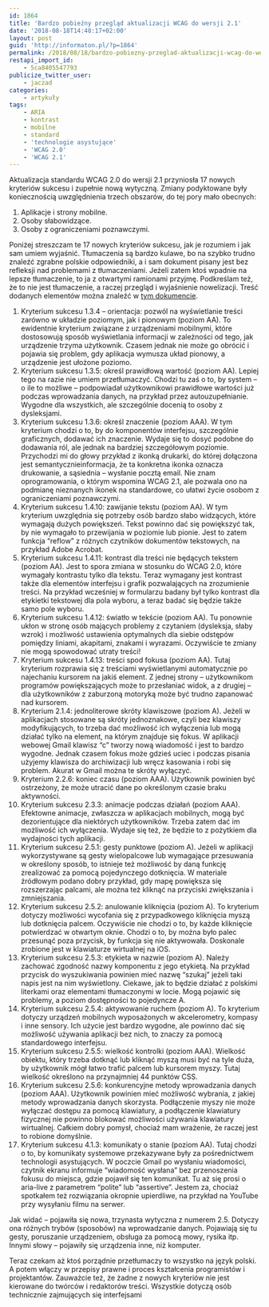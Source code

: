 ```yaml
---
id: 1864
title: 'Bardzo pobieżny przegląd aktualizacji WCAG do wersji 2.1'
date: '2018-08-18T14:48:17+02:00'
layout: post
guid: 'http://informaton.pl/?p=1864'
permalink: /2018/08/18/bardzo-pobiezny-przeglad-aktualizacji-wcag-do-wersji-2-1/
restapi_import_id:
    - 5ca8405547793
publicize_twitter_user:
    - jaczad
categories:
    - artykuły
tags:
    - ARIA
    - kontrast
    - mobilne
    - standard
    - 'technologie asystujące'
    - 'WCAG 2.0'
    - 'WCAG 2.1'
---
```


Aktualizacja standardu WCAG 2.0 do wersji 2.1 przyniosła 17 nowych kryteriów sukcesu i zupełnie nową wytyczną. Zmiany podyktowane były koniecznością uwzględnienia trzech obszarów, do tej pory mało obecnych:

1. Aplikacje i strony mobilne.
2. Osoby słabowidzące.
3. Osoby z ograniczeniami poznawczymi.

Poniżej streszczam te 17 nowych kryteriów sukcesu, jak je rozumiem i jak sam umiem wyjaśnić. Tłumaczenia są bardzo kulawe, bo na szybko trudno znaleźć zgrabne polskie odpowiedniki, a i sam dokument pisany jest bez refleksji nad problemami z tłumaczeniami. Jeżeli zatem ktoś wpadnie na lepsze tłumaczenie, to ja z otwartymi ramionami przyjmę. Podkreślam też, że to nie jest tłumaczenie, a raczej przegląd i wyjaśnienie nowelizacji. Treść dodanych elementów można znaleźć w [tym dokumencie](https://www.w3.org/WAI/standards-guidelines/wcag/new-in-21/).

1. Kryterium sukcesu 1.3.4 – orientacja: pozwól na wyświetlanie treści zarówno w układzie poziomym, jak i pionowym (poziom AA). To ewidentnie kryterium związane z urządzeniami mobilnymi, które dostosowują sposób wyświetlania informacji w zależności od tego, jak urządzenie trzyma użytkownik. Czasem jednak nie może go obrócić i pojawia się problem, gdy aplikacja wymusza układ pionowy, a urządzenie jest ułożone poziomo.
2. Kryterium sukcesu 1.3.5: określ prawidłową wartość (poziom AA). Lepiej tego na razie nie umiem przetłumaczyć. Chodzi tu zaś o to, by system – o ile to możliwe – podpowiadał użytkownikowi prawidłowe wartości już podczas wprowadzania danych, na przykład przez autouzupełnianie. Wygodne dla wszystkich, ale szczególnie docenią to osoby z dysleksjami.
3. Kryterium sukcesu 1.3.6: określ znaczenie (poziom AAA). W tym kryterium chodzi o to, by do komponentów interfejsu, szczególnie graficznych, dodawać ich znaczenie. Wydaje się to dosyć podobne do dodawania ról, ale jednak na bardziej szczegółowym poziomie. Przychodzi mi do głowy przykład z ikonką drukarki, do której dołączona jest semantycznieinformacja, że ta konkretna ikonka oznacza drukowanie, a sąsiednia – wysłanie pocztą email. Nie znam oprogramowania, o którym wspomina WCAG 2.1, ale pozwala ono na podmianę nieznanych ikonek na standardowe, co ułatwi życie osobom z ograniczeniami poznawczymi.
4. Kryterium sukcesu 1.4.10: zawijanie tekstu (poziom AA). W tym kryterium uwzględnia się potrzeby osób bardzo słabo widzących, które wymagają dużych powiększeń. Tekst powinno dać się powiększyć tak, by nie wymagało to przewijania w poziomie lub pionie. Jest to zatem funkcja “reflow” z różnych czytników dokumentów tekstowych, na przykład Adobe Acrobat.
5. Kryterium sukcesu 1.4.11: kontrast dla treści nie będących tekstem (poziom AA). Jest to spora zmiana w stosunku do WCAG 2.0, które wymagały kontrastu tylko dla tekstu. Teraz wymagany jest kontrast także dla elementów interfejsu i grafik pozwalających na zrozumienie treści. Na przykład wcześniej w formularzu badany był tylko kontrast dla etykietki tekstowej dla pola wyboru, a teraz badać się będzie także samo pole wyboru.
6. Kryterium sukcesu 1.4.12: światło w tekście (poziom AA). Tu ponownie ukłon w stronę osób mających problemy z czytaniem (dysleksja, słaby wzrok) i możliwość ustawienia optymalnych dla siebie odstępów pomiędzy liniami, akapitami, znakami i wyrazami. Oczywiście te zmiany nie mogą spowodować utraty treści!
7. Kryterium sukcesu 1.4.13: treści spod fokusa (poziom AA). Tutaj kryterium rozprawia się z treściami wyświetlanymi automatycznie po najechaniu kursorem na jakiś element. Z jednej strony – użytkownikom programów powiększających może to przesłaniać widok, a z drugiej – dla użytkowników z zaburzoną motoryką może być trudno zapanować nad kursorem.
8. Kryterium 2.1.4: jednoliterowe skróty klawiszowe (poziom A). Jeżeli w aplikacjach stosowane są skróty jednoznakowe, czyli bez klawiszy modyfikujących, to trzeba dać możliwość ich wyłączenia lub mogą działać tylko na element, na którym znajduje się fokus. W aplikacji webowej Gmail klawisz “c” tworzy nową wiadomość i jest to bardzo wygodne. Jednak czasem fokus może gdzieś uciec i podczas pisania użyjemy klawisza do archiwizacji lub wręcz kasowania i robi się problem. Akurat w Gmail można te skróty wyłączyć.
9. Kryterium 2.2.6: koniec czasu (poziom AAA). Użytkownik powinien być ostrzeżony, że może utracić dane po określonym czasie braku aktywności.
10. Kryterium sukcesu 2.3.3: animacje podczas działań (poziom AAA). Efektowne animacje, zwłaszcza w aplikacjach mobilnych, mogą być dezorientujące dla niektórych użytkowników. Trzeba zatem dać im możliwość ich wyłączenia. Wydaje się też, że będzie to z pożytkiem dla wydajności tych aplikacji.
11. Kryterium sukcesu 2.5.1: gesty punktowe (poziom A). Jeżeli w aplikacji wykorzystywane są gesty wielopalcowe lub wymagające przesuwania w określony sposób, to istnieje też możliwość by daną funkcję zrealizować za pomocą pojedynczego dotknięcia. W materiale źródłowym podano dobry przykład, gdy mapę powiększa się rozszerzając palcami, ale można też kliknąć na przyciski zwiększania i zmniejszania.
12. Kryterium sukcesu 2.5.2: anulowanie kliknięcia (poziom A). To kryterium dotyczy możliwości wycofania się z przypadkowego kliknięcia myszą lub dotknięcia palcem. Oczywiście nie chodzi o to, by każde kliknięcie potwierdzać w otwartym oknie. Chodzi o to, by można było palec przesunąć poza przycisk, by funkcja się nie aktywowała. Doskonale zrobione jest w klawiaturze wirtualnej na iOS.
13. Kryterium sukcesu 2.5.3: etykieta w nazwie (poziom A). Należy zachować zgodność nazwy komponentu z jego etykietą. Na przykład przycisk do wyszukiwania powinien mieć nazwę “szukaj” jeżeli taki napis jest na nim wyświetlony. Ciekawe, jak to będzie działać z polskimi literkami oraz elementami tłumaczonymi w locie. Mogą pojawić się problemy, a poziom dostępności to pojedyncze A.
14. Kryterium sukcesu 2.5.4: aktywowanie ruchem (poziom A). To kryterium dotyczy urządzeń mobilnych wyposażonych w akcelerometry, kompasy i inne sensory. Ich użycie jest bardzo wygodne, ale powinno dać się możliwość używania aplikacji bez nich, to znaczy za pomocą standardowego interfejsu.
15. Kryterium sukcesu 2.5.5: wielkość kontrolki (poziom AAA). Wielkość obiektu, który trzeba dotknąć lub kliknąć myszą musi być na tyle duża, by użytkownik mógł łatwo trafić palcem lub kursorem myszy. Tutaj wielkość określono na przynajmniej 44 punktów CSS.
16. Kryterium sukcesu 2.5.6: konkurencyjne metody wprowadzania danych (poziom AAA). Użytkownik powinien mieć możliwość wybrania, z jakiej metody wprowadzania danych skorzysta. Podłączenie myszy nie może wyłączać dostępu za pomocą klawiatury, a podłączenie klawiatury fizycznej nie powinno blokować możliwości używania klawiatury wirtualnej. Całkiem dobry pomysł, chociaż mam wrażenie, że raczej jest to robione domyślnie.
17. Kryterium sukcesu 4.1.3: komunikaty o stanie (poziom AA). Tutaj chodzi o to, by komunikaty systemowe przekazywane były za pośrednictwem technologii asystujących. W poczcie Gmail po wysłaniu wiadomości, czytnik ekranu informuje “wiadomość wysłana” bez przenoszenia fokusu do miejsca, gdzie pojawił się ten komunikat. Tu aż się prosi o aria-live z parametrem “polite” lub “assertive”. Jestem za, chociaż spotkałem też rozwiązania okropnie upierdliwe, na przykład na YouTube przy wysyłaniu filmu na serwer.

Jak widać – pojawiła się nowa, trzynasta wytyczna z numerem 2.5. Dotyczy ona różnych trybów (sposobów) na wprowadzanie danych. Pojawiają się tu gesty, poruszanie urządzeniem, obsługa za pomocą mowy, rysika itp. Innymi słowy – pojawiły się urządzenia inne, niż komputer.

Teraz czekam aż ktoś porządnie przetłumaczy to wszystko na język polski. A potem włączy w przepisy prawne i proces kształcenia programistów i projektantów. Zauważcie też, że żadne z nowych kryteriów nie jest kierowane do twórców i redaktorów treści. Wszystkie dotyczą osób technicznie zajmujących się interfejsami